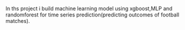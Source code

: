 In ths project i build machine learning model using xgboost,MLP and randomforest for time series prediction(predicting outcomes of football matches).
